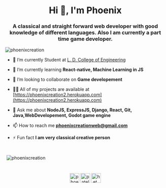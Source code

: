 <h1 align="center">Hi 👋, I'm Phoenix</h1>
<h3 align="center">A classical and straight forward web developer with good knowledge of different languages. Also I am currently a part time game developer.</h3>

<p align="left"> <img src="https://komarev.com/ghpvc/?username=phoenixcreation" alt="phoenixcreation" /> </p>

- 🔭 I’m currently Student at [L. D. College of Engineering](https://ldce.ac.in)

- 🌱 I’m currently learning **React-native, Machine Learning in JS**

- 👯 I’m looking to collaborate on **Game developement**

- 👨‍💻 All of my projects are available at [https://phoenixcreation2.herokuapp.com](https://phoenixcreation2.herokuapp.com)

- 💬 Ask me about **NodeJS, ExpressJS, Django, React, Git, Java,WebDevelopement, Godot game engine**

- 📫 How to reach me **phoenixcreationweb@gmail.com**

- ⚡ Fun fact **I am very classical creative person**

#

<p>&nbsp;<img align="center" src="https://github-readme-stats.vercel.app/api?username=phoenixcreation&show_icons=true" alt="phoenixcreation" /></p>

#

<p align="center">
<a href="https://twitter.com/phoenixcrea2ion" target="blank"><img align="center" src="https://cdn.jsdelivr.net/npm/simple-icons@3.0.1/icons/twitter.svg" alt="phoenixcrea2ion" height="30" width="30" /></a>
<a href="https://facebook.com/phoenixcreationweb" target="blank"><img align="center" src="https://cdn.jsdelivr.net/npm/simple-icons@3.0.1/icons/facebook.svg" alt="patel.het.108" height="30" width="30" /></a>
<a href="https://instagram.com/phoenixcreationweb" target="blank"><img align="center" src="https://cdn.jsdelivr.net/npm/simple-icons@3.0.1/icons/instagram.svg" alt="het_patel_285" height="30" width="30" /></a>
</p>
